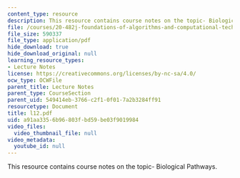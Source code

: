 ```yaml
---
content_type: resource
description: This resource contains course notes on the topic- Biological Pathways.
file: /courses/20-482j-foundations-of-algorithms-and-computational-techniques-in-systems-biology-spring-2006/a91aa3356b96803fbd59be03f9019984_l12.pdf
file_size: 590337
file_type: application/pdf
hide_download: true
hide_download_original: null
learning_resource_types:
- Lecture Notes
license: https://creativecommons.org/licenses/by-nc-sa/4.0/
ocw_type: OCWFile
parent_title: Lecture Notes
parent_type: CourseSection
parent_uid: 549414eb-3766-c2f1-0f01-7a2b3284ff91
resourcetype: Document
title: l12.pdf
uid: a91aa335-6b96-803f-bd59-be03f9019984
video_files:
  video_thumbnail_file: null
video_metadata:
  youtube_id: null
---
```

This resource contains course notes on the topic- Biological Pathways.
